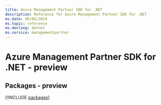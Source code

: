 ```yaml
---
title: Azure Management Partner SDK for .NET
description: Reference for Azure Management Partner SDK for .NET
ms.date: 06/05/2024
ms.topic: reference
ms.devlang: dotnet
ms.service: managementpartner
---
```

# Azure Management Partner SDK for .NET - preview
## Packages - preview
[!INCLUDE [packages](management-partner-index.md)]